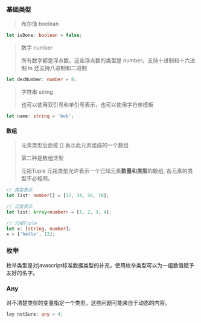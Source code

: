 ### 基础类型



> 布尔值 boolean

```typescript
let isDone: boolean = false;
```



> 数字 number
>
> 所有数字都是浮点数。这些浮点数的类型是 number。支持十进制和十六进制 ts 还支持八进制和二进制

```typescript
let decNumber: number = 8;
```



> 字符串 string
>
> 也可以使用双引号和单引号表示，也可以使用字符串模板

```typescript
let name: string = 'bob';
```







#### 数组

> 元素类型后面接 [] 表示此元素组成的一个数组
>
> 第二种是数组泛型
>
> 元祖Tuple 元祖类型允许表示一个已知元素**数量和类型**的数组, 各元素的类型不必相同。



```typescript
// 类型表示
let list: number[] = [12, 34, 56, 78];

// 泛型表示
let list: Array<number> = [1, 2, 3, 4];

// 元祖Tuple
let x: [string, number];
x = ['hello', 12];

```



### 枚举

枚举类型是对javascript标准数据类型的补充，使用枚举类型可以为一组数值赋予友好的名字。





### Any

对不清楚类型的变量指定一个类型，这些问题可能来自于动态的内容。

```typescript
ley notSure: any = 4;

```

